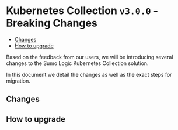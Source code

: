 # Kubernetes Collection `v3.0.0` - Breaking Changes

- [Changes](#changes)
- [How to upgrade](#how-to-upgrade)

Based on the feedback from our users, we will be introducing several changes
to the Sumo Logic Kubernetes Collection solution.

In this document we detail the changes as well as the exact steps for migration.

## Changes

## How to upgrade
